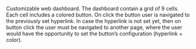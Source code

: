 Customizable web dashboard.
The dashboard contain a grid of 9 cells. 
Each cell includes a colored button. On click the button user is navigated to the previously set hyperlink.
In case the hyperlink is not set yet, then on button click the user must be navigated to another page, where the user would have the opportunity to set the button’s configuration (hyperlink + color).
